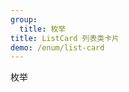```yaml
---
group:
  title: 枚举
title: ListCard 列表类卡片
demo: /enum/list-card
---
```


枚举

<API src="../../../lib/ListCard/index.d.ts"></API>
